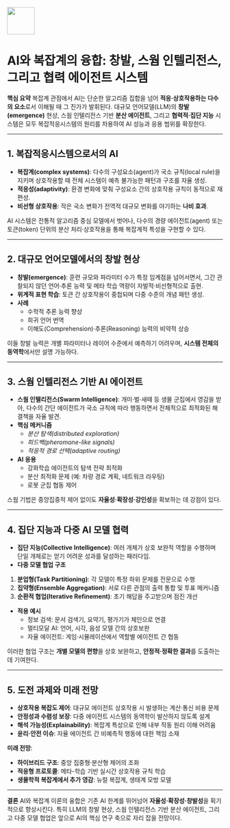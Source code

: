 <img src="https://r2cdn.perplexity.ai/pplx-full-logo-primary-dark%402x.png" style="height:64px;margin-right:32px"/>

# AI와 복잡계의 융합: 창발, 스웜 인텔리전스, 그리고 협력 에이전트 시스템

**핵심 요약**
복잡계 관점에서 AI는 단순한 알고리즘 집합을 넘어 **적응·상호작용하는 다수의 요소**로서 이해될 때 그 진가가 발휘된다. 대규모 언어모델(LLM)의 **창발(emergence)** 현상, 스웜 인텔리전스 기반 **분산 에이전트**, 그리고 **협력적·집단 지능** 시스템은 모두 복잡적응시스템의 원리를 차용하여 AI 성능과 응용 범위를 확장한다.

***

## 1. 복잡적응시스템으로서의 AI

- **복잡계(complex systems)**: 다수의 구성요소(agent)가 국소 규칙(local rule)을 지키며 상호작용할 때 전체 시스템이 예측 불가능한 패턴과 구조를 자율 생성.
- **적응성(adaptivity)**: 환경 변화에 맞춰 구성요소 간의 상호작용 규칙이 동적으로 재편성.
- **비선형 상호작용**: 작은 국소 변화가 전역적 대규모 변화를 야기하는 **나비 효과**.

AI 시스템은 전통적 알고리즘 중심 모델에서 벗어나, 다수의 경량 에이전트(agent) 또는 토큰(token) 단위의 분산 처리·상호작용을 통해 복잡계적 특성을 구현할 수 있다.

***

## 2. 대규모 언어모델에서의 창발 현상

- **창발(emergence)**: 훈련 규모와 파라미터 수가 특정 임계점을 넘어서면서, 그간 관찰되지 않던 언어·추론 능력 및 메타 학습 역량이 자발적·비선형적으로 출현.
- **위계적 표현 학습**: 토큰 간 상호작용이 중첩되며 다중 수준의 개념 패턴 생성.
- **사례**
    - 수학적 추론 능력 향상
    - 희귀 언어 번역
    - 이해도(Comprehension)·추론(Reasoning) 능력의 비약적 상승

이들 창발 능력은 개별 파라미터나 레이어 수준에서 예측하기 어려우며, **시스템 전체의 동역학**에서만 설명 가능하다.

***

## 3. 스웜 인텔리전스 기반 AI 에이전트

- **스웜 인텔리전스(Swarm Intelligence)**: 개미·벌·새떼 등 생물 군집에서 영감을 받아, 다수의 간단 에이전트가 국소 규칙에 따라 행동하면서 전체적으로 최적화된 해결책을 자율 발견.
- **핵심 메커니즘**
    - *분산 탐색(distributed exploration)*
    - *피드백(pheromone-like signals)*
    - *적응적 경로 선택(adaptive routing)*
- **AI 응용**
    - 강화학습 에이전트의 탐색 전략 최적화
    - 분산 최적화 문제 (예: 차량 경로 계획, 네트워크 라우팅)
    - 로봇 군집 협동 제어

스웜 기법은 중앙집중적 제어 없이도 **자율성·확장성·강인성**을 확보하는 데 강점이 있다.

***

## 4. 집단 지능과 다중 AI 모델 협력

- **집단 지능(Collective Intelligence)**: 여러 개체가 상호 보완적 역할을 수행하며 단일 개체로는 얻기 어려운 성과를 달성하는 패러다임.
- **다중 모델 협업 구조**

1. **분업형(Task Partitioning)**: 각 모델이 특정 하위 문제를 전문으로 수행
2. **집약형(Ensemble Aggregation)**: 서로 다른 관점의 출력 통합 및 투표 메커니즘
3. **순환적 협업(Iterative Refinement)**: 초기 해답을 주고받으며 점진 개선
- **적용 예시**
    - 정보 검색: 문서 검색기, 요약기, 평가기가 체인으로 연결
    - 멀티모달 AI: 언어, 시각, 음성 모델 간의 상호보완
    - 자율 에이전트: 게임·시뮬레이션에서 역할별 에이전트 간 협동

이러한 협업 구조는 **개별 모델의 편향**을 상호 보완하고, **안정적·정확한 결과**를 도출하는 데 기여한다.

***

## 5. 도전 과제와 미래 전망

- **상호작용 복잡도 제어**: 대규모 에이전트 상호작용 시 발생하는 계산·통신 비용 문제
- **안정성과 수렴성 보장**: 다중 에이전트 시스템의 동역학이 발산하지 않도록 설계
- **해석 가능성(Explainability)**: 복잡계 특성으로 인해 내부 작동 원리 이해 어려움
- **윤리·안전 이슈**: 자율 에이전트 간 비예측적 행동에 대한 책임 소재

**미래 전망**:

- **하이브리드 구조**: 중앙 집중형·분산형 제어의 조화
- **적응형 프로토콜**: 메타-학습 기반 실시간 상호작용 규칙 학습
- **생물학적 복잡계에서 추가 영감**: 뉴럴 복잡계, 생태계 모방 모델

***

**결론**
AI와 복잡계 이론의 융합은 기존 AI 한계를 뛰어넘어 **자율성·확장성·창발성**을 획기적으로 향상시킨다. 특히 LLM의 창발 현상, 스웜 인텔리전스 기반 분산 에이전트, 그리고 다중 모델 협업은 앞으로 AI의 핵심 연구 축으로 자리 잡을 전망이다.

